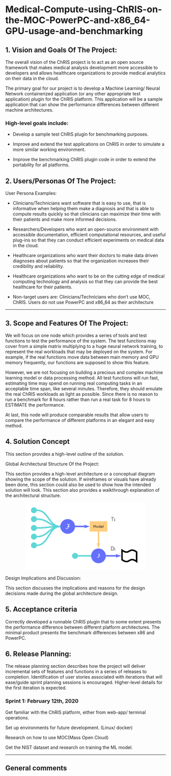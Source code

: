 # Medical-Compute-using-ChRIS-on-the-MOC-PowerPC-and-x86_64-GPU-usage-and-benchmarking

## 1.   Vision and Goals Of The Project:


The overall vision of the ChRIS project is to act as an open source framework that makes medical analysis development more accessible to developers and allows healthcare organizations to provide medical analytics on their data in the cloud. 

The primary goal for our project is to develop a Machine Learning/ Neural Network containerized application (or any other appropriate test application) plugin for the ChRIS platform. This application will be a sample application that can show the performance differences between different machine architectures.


### High-level goals include:

- Develop a sample test ChRIS plugin for benchmarking purposes.

- Improve and extend the test applications on ChRIS in order to simulate a more similar working environment.

- Improve the benchmarking ChRIS plugin code in order to extend the portability for all platforms.

## 2. Users/Personas Of The Project:

User Persona Examples:
- Clinicians/Technicians want software that is easy to use, that is informative when helping them make a diagnosis and that is able to compute results quickly so that clinicians can maximize their time with their patients and make more informed decisions. 
- Researchers/Developers who want an open-source environment with accessible documentation, efficient computational resources, and useful plug-ins so that they can conduct efficient experiments on medical data in the cloud.
- Healthcare organizations who want their doctors to make data driven diagnoses about patients so that the organization increases their credibility and reliability. 
- Healthcare organizations who want to be on the cutting edge of medical computing technology and analysis so that they can provide the best healthcare for their patients.


- Non-target users are:
Clinicians/Technicians who don’t use MOC, ChRIS.
Users do not use PowerPC and x86_64 as their architecture


** **

## 3.   Scope and Features Of The Project:

We will focus on one node which provides a series of tools and test functions to test the performance of the system. The test functions may cover from a simple matrix multiplying to a huge neural network training, to represent the real workloads that may be deployed on the system. For example, if the real functions move data between main memory and GPU memory frequently, our functions are supposed to show this feature.


However, we are not focusing on building a precious and complex machine learning model or data processing method. All test functions will run fast, estimating time may spend on running real computing tasks in an acceptable time span, like several minutes. Therefore, they should emulate the real ChRIS workloads as light as possible. Since there is no reason to run a benchmark for 8 hours rather than run a real task for 8 hours to ESTIMATE the performance.

At last, this node will produce comparable results that allow users to compare the performance of different platforms in an elegant and easy method.

## 4. Solution Concept

This section provides a high-level outline of the solution.

Global Architectural Structure Of the Project:

This section provides a high-level architecture or a conceptual diagram showing the scope of the solution. If wireframes or visuals have already been done, this section could also be used to show how the intended solution will look. This section also provides a walkthrough explanation of the architectural structure.

 
<center><img src="./Screen Shot 2020-02-01 at 20.28.12.png" width=75% display=block></img></center>

Design Implications and Discussion:

This section discusses the implications and reasons for the design decisions made during the global architecture design.

## 5. Acceptance criteria

Correctly developed a runnable ChRIS plugin that to some extent presents the performance difference between different platform architectures.
The minimal product presents the benchmark differences between x86 and PowerPC.


## 6.  Release Planning:

The release planning section describes how the project will deliver incremental sets of features and functions in a series of releases to completion. Identification of user stories associated with iterations that will ease/guide sprint planning sessions is encouraged. Higher-level details for the first iteration is expected.

### Sprint 1: February 12th, 2020

Get familiar with the ChRIS platform, either from web-app/ terminal operations.  
	
Set up environments for future development. (Linux/ docker)  

Research on how to use MOC(Mass Open Cloud)

Get the NIST dataset and research on training the ML model. 


** **

## General comments


